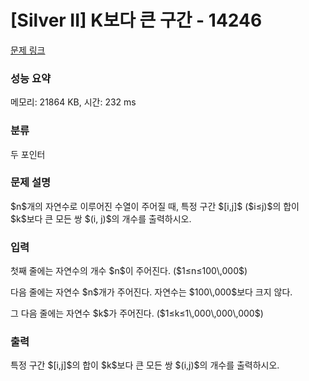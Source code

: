 # [Silver II] K보다 큰 구간 - 14246 

[문제 링크](https://www.acmicpc.net/problem/14246) 

### 성능 요약

메모리: 21864 KB, 시간: 232 ms

### 분류

두 포인터

### 문제 설명

<p>$n$개의 자연수로 이루어진 수열이 주어질 때, 특정 구간 $[i,j]$ ($i≤j)$의 합이 $k$보다 큰 모든 쌍 $(i, j)$의 개수를 출력하시오.</p>

### 입력 

 <p>첫째 줄에는 자연수의 개수 $n$이 주어진다. ($1≤n≤100\,000$)</p>

<p>다음 줄에는 자연수 $n$개가 주어진다. 자연수는 $100\,000$보다 크지 않다.</p>

<p>그 다음 줄에는 자연수 $k$가 주어진다. ($1≤k≤1\,000\,000\,000$)</p>

### 출력 

 <p>특정 구간 $[i,j]$의 합이 $k$보다 큰 모든 쌍 $(i,j)$의 개수를 출력하시오.</p>

